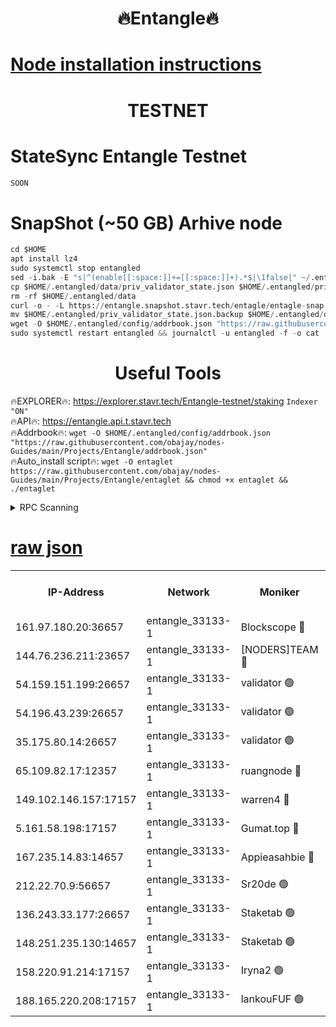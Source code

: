 <h1 align="center"> 🔥Entangle🔥</h1>

[Node installation instructions](https://github.com/obajay/nodes-Guides/tree/main/Projects/Entangle)
=

<h1 align="center"> TESTNET</h1>

# StateSync Entangle Testnet
```python
SOON
```
# SnapShot (~50 GB) Arhive node
```python
cd $HOME
apt install lz4
sudo systemctl stop entangled
sed -i.bak -E "s|^(enable[[:space:]]+=[[:space:]]+).*$|\1false|" ~/.entangled/config/config.toml
cp $HOME/.entangled/data/priv_validator_state.json $HOME/.entangled/priv_validator_state.json.backup
rm -rf $HOME/.entangled/data
curl -o - -L https://entangle.snapshot.stavr.tech/entagle/entagle-snap.tar.lz4 | lz4 -c -d - | tar -x -C $HOME/.entangled --strip-components 2
mv $HOME/.entangled/priv_validator_state.json.backup $HOME/.entangled/data/priv_validator_state.json
wget -O $HOME/.entangled/config/addrbook.json "https://raw.githubusercontent.com/obajay/nodes-Guides/main/Projects/Entangle/addrbook.json"
sudo systemctl restart entangled && journalctl -u entangled -f -o cat
```
 <h1 align="center"> Useful Tools</h1>
 
🔥EXPLORER🔥: https://explorer.stavr.tech/Entangle-testnet/staking        `Indexer "ON"` \
🔥API🔥:      https://entangle.api.t.stavr.tech \
🔥Addrbook🔥: ```wget -O $HOME/.entangled/config/addrbook.json "https://raw.githubusercontent.com/obajay/nodes-Guides/main/Projects/Entangle/addrbook.json"``` \
🔥Auto_install script🔥:  `wget -O entaglet https://raw.githubusercontent.com/obajay/nodes-Guides/main/Projects/Entangle/entaglet && chmod +x entaglet && ./entaglet`


<details>
<summary>RPC Scanning</summary>

<h2 align="center"> We scan nodes in real time every 4 hours. And we provide the final result of RPC endpoints.
We cannot influence the operation of these nodes in any way. </h2>


```python
If Voting Power is higher than 0 --> then the Node is a validator of the network and may be subject to attack and be a potential threat to the chain.
```
```python
We marked such validators with a red symbol
```

</details>

[raw json](https://rpc-check.entangt.stavr.tech/entangt/rpc-entangt-result.json)
=


<table><tr><th>IP-Address</th><th>Network</th><th>Moniker</th><th>Latest Block Height</th><th>Earliest Block Height</th><th>Catching Up</th><th>Voting Power</th><th>Scan Time</th></tr><tr><td>161.97.180.20:36657</td><td>entangle_33133-1</td><td>Blockscope 🔴</td><td>744565</td><td>1</td><td>False</td><td>88000000000176</td><td>2023-11-23T11:15:17.185477468UTC</td></tr><tr><td>144.76.236.211:23657</td><td>entangle_33133-1</td><td>[NODERS]TEAM 🔴</td><td>744568</td><td>1</td><td>False</td><td>47049700500000000</td><td>2023-11-23T11:15:30.749566557UTC</td></tr><tr><td>54.159.151.199:26657</td><td>entangle_33133-1</td><td>validator 🟢</td><td>744568</td><td>1</td><td>False</td><td>0</td><td>2023-11-23T11:15:33.670730090UTC</td></tr><tr><td>54.196.43.239:26657</td><td>entangle_33133-1</td><td>validator 🟢</td><td>744569</td><td>1</td><td>False</td><td>0</td><td>2023-11-23T11:15:36.323479205UTC</td></tr><tr><td>35.175.80.14:26657</td><td>entangle_33133-1</td><td>validator 🟢</td><td>744569</td><td>1</td><td>False</td><td>0</td><td>2023-11-23T11:15:37.552081563UTC</td></tr><tr><td>65.109.82.17:12357</td><td>entangle_33133-1</td><td>ruangnode 🔴</td><td>744565</td><td>145001</td><td>False</td><td>82353626935077</td><td>2023-11-23T11:15:19.622281661UTC</td></tr><tr><td>149.102.146.157:17157</td><td>entangle_33133-1</td><td>warren4 🔴</td><td>744568</td><td>484001</td><td>False</td><td>32399306040004</td><td>2023-11-23T11:15:30.479745905UTC</td></tr><tr><td>5.161.58.198:17157</td><td>entangle_33133-1</td><td>Gumat.top 🔴</td><td>744569</td><td>522001</td><td>False</td><td>40931860000000</td><td>2023-11-23T11:15:38.143707962UTC</td></tr><tr><td>167.235.14.83:14657</td><td>entangle_33133-1</td><td>Appieasahbie 🔴</td><td>744569</td><td>531401</td><td>False</td><td>44568809900999996</td><td>2023-11-23T11:15:36.914357487UTC</td></tr><tr><td>212.22.70.9:56657</td><td>entangle_33133-1</td><td>Sr20de 🟢</td><td>744565</td><td>620601</td><td>False</td><td>0</td><td>2023-11-23T11:15:16.565934045UTC</td></tr><tr><td>136.243.33.177:26657</td><td>entangle_33133-1</td><td>Staketab 🟢</td><td>744568</td><td>660001</td><td>False</td><td>0</td><td>2023-11-23T11:15:31.019090646UTC</td></tr><tr><td>148.251.235.130:14657</td><td>entangle_33133-1</td><td>Staketab 🟢</td><td>744565</td><td>660801</td><td>False</td><td>0</td><td>2023-11-23T11:15:16.856524566UTC</td></tr><tr><td>158.220.91.214:17157</td><td>entangle_33133-1</td><td>Iryna2 🟢</td><td>744569</td><td>704001</td><td>False</td><td>0</td><td>2023-11-23T11:15:36.657133739UTC</td></tr><tr><td>188.165.220.208:17157</td><td>entangle_33133-1</td><td>lankouFUF 🟢</td><td>744567</td><td>725001</td><td>False</td><td>0</td><td>2023-11-23T11:15:23.988179374UTC</td></tr></table>
